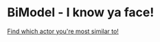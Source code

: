# BiModel - I know ya face!

[Find which actor you're most similar to!](https://github.com/pstorozenko/cs-poliactor)